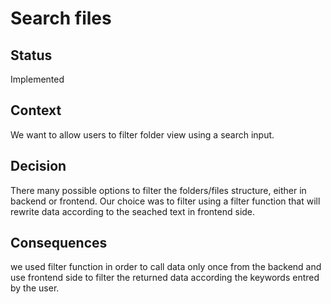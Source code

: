 # Search files

## Status

Implemented

## Context

We want to allow users to filter folder view using a search input.

## Decision

There many possible options to filter the folders/files structure, either in backend or frontend. Our choice was to filter using a filter function that will rewrite data according to the seached text in frontend side.

## Consequences

we used filter function in order to call data only once from the backend and use frontend side to filter the returned data according the keywords entred by the user.
